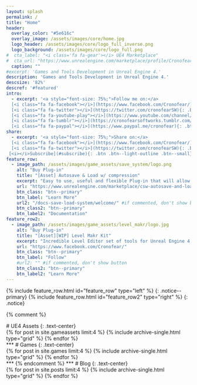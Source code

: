 ```yaml
---
layout: splash
permalink: /
title: "Home"
header:
  overlay_color: "#5e616c"
  overlay_image: /assets/images/core/home.jpg
  logo_header: /assets/images/core/logo_full_inverse.png
  logo_background: /assets/images/core/logo_full.png
#  cta_label: "<i class='fa fa-gear'></i> UE4 Marketplace"
#  cta_url: "https://www.unrealengine.com/marketplace/profile/Cronofear%20Softworks"
  caption: ""
#excerpt: 'Games and Tools Development in Unreal Engine 4.'
description: 'Games and Tools Development in Unreal Engine 4.'
descsize: '82%'
descref: '#featured'
intro:
  - excerpt: '<a style="font-size: 75%;">Follow me on:</a>
  [<i class="fa fa-facebook"></i>](https://www.facebook.com/Cronofear/){: .btn .btn--light-outline .btn--small}
  [<i class="fa fa-twitter"></i>](https://twitter.com/cronofearSW){: .btn .btn--light-outline .btn--small}
  [<i class="fa fa-youtube-play"></i>](https://www.youtube.com/channel/UCTE-TAOV8uGyX5ITofi93Ew){: .btn .btn--light-outline .btn--small}
  [<i class="fa fa-tumblr"></i>](https://cronofearsoftworks.tumblr.com/){: .btn .btn--light-outline .btn--small} 
  [<i class="fa fa-paypal"></i>](https://www.paypal.me/cronofear){: .btn .btn--light-outline .btn--small}'
share:
  - excerpt: '<a style="font-size: 75%;">Share on:</a>
  [<i class="fa fa-facebook"></i>](https://www.facebook.com/Cronofear/){: .btn .btn--light-outline .btn--small}
  [<i class="fa fa-twitter"></i>](https://twitter.com/cronofearSW){: .btn .btn--light-outline .btn--small}
 [<i></i>Subscribe](#subscribe){: .btn .btn--light-outline .btn--small}'
feature_row:
  - image_path: /assets/images/game_assets/save_system/logo.png                           #FEATURED IMAGE 1 500x280
    alt: "Buy Plug-in"
    title: "[Asset] Autosave & Load w/ compression"
    excerpt: "Easy to use, useful and flexible Plug-in that will allow you to implement a Save and Load system in your games. In a breeze!"
    url: "https://www.unrealengine.com/marketplace/csw-autosave-and-load-system-w-compression"
    btn_class: "btn--primary"
    btn_label: "Learn More"
    url2: "/docs-save-load-system/welcome/" #if commented, don't show button
    btn_class2: "btn--primary"
    btn_label2: "Documentation" 
feature_row2:
  - image_path: /assets/images/game_assets/level_makr/logo.jpg                            #FEATURED IMAGE 2 500x280
    alt: "Buy Plug-in"
    title: "[Asset][WIP] Level Makr Kit"
    excerpt: "Incredible Level Editor set of tools for Unreal Engine 4. Craft your games and give your players the ability to create and share their own levels!"
    url: "https://www.facebook.com/Cronofear/"
    btn_class: "btn--primary"
    btn_label: "Follow"
    #url2: "" #if commented, don't show button
    btn_class2: "btn--primary"
    btn_label2: "Learn More" 
---
```


<a id="featured">
<!-- Featuring -->
{% include feature_row.html id="feature_row" type="left" %}
{: .notice--primary}
{% include feature_row.html id="feature_row2" type="right" %}
{: .notice}

{% comment %}
<!-- Listing Assets -->
<a id="gameassets">
# <i class="fa fa-plug"></i> UE4 Assets
{: .text-center}
<div class="grid__wrapper" style="height:auto; overflow:auto">
  {% for post in site.gameassets limit:4 %}
    {% include archive-single.html type="grid" %}
  {% endfor %}
</div>
***

<!-- Listing Games -->
<a id="games">
# <i class="fa fa-gamepad"></i> Games
{: .text-center}
<div class="grid__wrapper" style="height:auto; overflow:auto">
  {% for post in site.games limit:4 %}
    {% include archive-single.html type="grid" %}
  {% endfor %}
</div>
***
{% endcomment %}
***
<!-- Listing Blog -->
<a id="blog">
# <i class="fa fa-coffee"></i> Blog
{: .text-center}
<div class="grid__wrapper" style="height:auto; overflow:auto">
  {% for post in site.posts limit:4 %}
    {% include archive-single.html type="grid" %}
  {% endfor %}
</div>